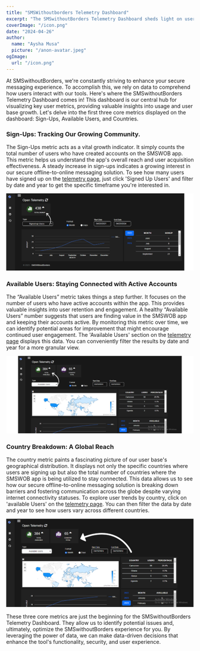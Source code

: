 ```yaml
---
title: "SMSWithoutborders Telemetry Dashboard"
excerpt: "The SMSwithoutBorders Telemetry Dashboard sheds light on user behavior through key metrics like sign-ups, active users, and user location. This data empowers the team to optimize the app, ensuring a secure and seamless messaging experience for a global audience."
coverImage: "/icon.png"
date: "2024-04-26"
author:
  name: "Aysha Musa"
  picture: "/anon-avatar.jpeg"
ogImage:
  url: "/icon.png"
---
```



At SMSwithoutBorders, we're constantly striving to enhance your secure messaging experience. To accomplish this, we rely on data to comprehend how users interact with our tools. Here's where the SMSwithoutBorders Telemetry Dashboard comes in!
This dashboard is our central hub for visualizing key user metrics, providing valuable insights into usage and user base growth. Let's delve into the first three core metrics displayed on the dashboard: Sign-Ups, Available Users, and Countries.

### Sign-Ups: Tracking Our Growing Community.
The Sign-Ups metric acts as a vital growth indicator. It simply counts the total number of users who have created accounts on the SMSWOB app. This metric helps us understand the app's overall reach and user acquisition effectiveness.
A steady increase in sign-ups indicates a growing interest in our secure offline-to-online messaging solution. To see how many users have signed up on the [telemetry page](https://staging.smswithoutborders.com:8080/ ), just click 'Signed Up Users' and filter by date and year to get the specific timeframe you're interested in.

![signed-up-users.png](public\posts\signups.png.png)


### Available Users: Staying Connected with Active Accounts
The “Available Users” metric takes things a step further. It focuses on the number of users who have active accounts within the app. This provides valuable insights into user retention and engagement.
A healthy “Available Users” number suggests that users are finding value in the SMSWOB app and keeping their accounts active. By monitoring this metric over time, we can identify potential areas for improvement that might encourage continued user engagement. The 'Available Users' section on the [telemetry page](https://staging.smswithoutborders.com:8080/ ) displays this data. You can conveniently filter the results by date and year for a more granular view.

![available-users.png](public\posts\available-users.png.png)

### Country Breakdown: A Global Reach
The country metric paints a fascinating picture of our user base's geographical distribution. It displays not only the specific countries where users are signing up but also the total number of countries where the SMSWOB app is being utilized to stay connected. This data allows us to see how our secure offline-to-online messaging solution is breaking down barriers and fostering communication across the globe despite varying internet connectivity statuses. To explore user trends by country, click on 'available Users' on the [telemetry page](https://staging.smswithoutborders.com:8080/ ). You can then filter the data by date and year to see how users vary across different countries.

![country.png](public\posts\country.png.png)

These three core metrics are just the beginning for the SMSwithoutBorders Telemetry Dashboard. They allow us to identify potential issues and, ultimately, optimize the SMSwithoutBorders experience for you.
By leveraging the power of data, we can make data-driven decisions that enhance the tool's functionality, security, and user experience. 

